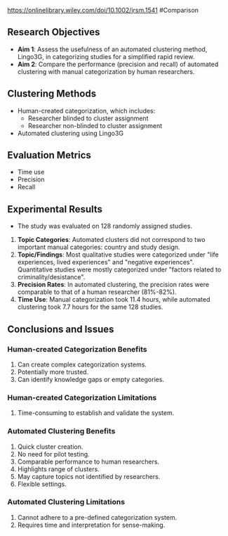 https://onlinelibrary.wiley.com/doi/10.1002/jrsm.1541
#Comparison
## Research Objectives
- **Aim 1**: Assess the usefulness of an automated clustering method, Lingo3G, in categorizing studies for a simplified rapid review.
- **Aim 2**: Compare the performance (precision and recall) of automated clustering with manual categorization by human researchers.

## Clustering Methods
- Human-created categorization, which includes:
  - Researcher blinded to cluster assignment
  - Researcher non-blinded to cluster assignment
- Automated clustering using Lingo3G

## Evaluation Metrics
- Time use
- Precision
- Recall

## Experimental Results
- The study was evaluated on 128 randomly assigned studies.
1. **Topic Categories**: Automated clusters did not correspond to two important manual categories: country and study design.
2. **Topic/Findings**: Most qualitative studies were categorized under "life experiences, lived experiences" and "negative experiences". Quantitative studies were mostly categorized under "factors related to criminality/desistance".
3. **Precision Rates**: In automated clustering, the precision rates were comparable to that of a human researcher (81%-82%).
4. **Time Use**: Manual categorization took 11.4 hours, while automated clustering took 7.7 hours for the same 128 studies.

## Conclusions and Issues

### Human-created Categorization Benefits
1. Can create complex categorization systems.
2. Potentially more trusted.
3. Can identify knowledge gaps or empty categories.

### Human-created Categorization Limitations
1. Time-consuming to establish and validate the system.

### Automated Clustering Benefits
1. Quick cluster creation.
2. No need for pilot testing.
3. Comparable performance to human researchers.
4. Highlights range of clusters.
5. May capture topics not identified by researchers.
6. Flexible settings.

### Automated Clustering Limitations
1. Cannot adhere to a pre-defined categorization system.
2. Requires time and interpretation for sense-making.
